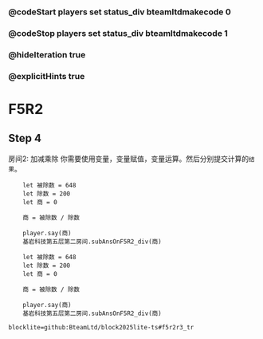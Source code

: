 ### @codeStart players set status_div bteamltdmakecode 0
### @codeStop players set status_div bteamltdmakecode 1

### @hideIteration true
### @explicitHints true

# F5R2

## Step 4
房间2: 加减乘除
你需要使用变量，变量赋值，变量运算。然后分别提交计算的``结果``。

```ghost
    let 被除数 = 648
    let 除数 = 200
    let 商 = 0
    
    商 = 被除数 / 除数

    player.say(商)
    基岩科技第五层第二房间.subAnsOnF5R2_div(商)
```
```template
    let 被除数 = 648
    let 除数 = 200
    let 商 = 0
    
    商 = 被除数 / 除数

    player.say(商)
    基岩科技第五层第二房间.subAnsOnF5R2_div(商)
```

```package
blocklite=github:BteamLtd/block2025lite-ts#f5r2r3_tr
```
